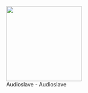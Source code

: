 <a href="https://open.spotify.com/album/78guAsers0klWl6RwzgDLd?si=p9FT--SZQEGQFjqe_j53iA">
  <img src="https://upload.wikimedia.org/wikipedia/en/a/ac/Audioslave_-_Audioslave.jpg" width="200" height="200">
</a> 
<br>
Audioslave - Audioslave

